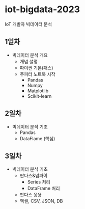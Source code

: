 # iot-bigdata-2023
IoT 개발자 빅데이터 분석

## 1일차
- 빅데이터 분석 개요
    - 개념 설명
    - 파이썬 기본(패스)
    - 주피터 노트북 시작
        - Pandas
        - Numpy
        - Matplotlib
        - Scikit-learn

## 2일차
- 빅데이터 분석 기초
    - Pandas
    - DataFlame (핵심)

## 3일차
- 빅데이터 분석 기초
    - 판다스&넘파이
        - Series 처리
        - DataFrame 처리
    - 판다스 응용
    - 엑셀, CSV, JSON, DB